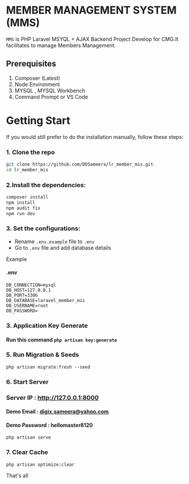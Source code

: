 # MEMBER MANAGEMENT SYSTEM (MMS)

`MMS` is PHP Laravel MSYQL + AJAX Backend Project Develop for CMG.It facilitates to manage Members Management.

## Prerequisites 
1. Composer (Latest)
2. Node Environment 
3. MYSQL , MYSQL Workbench
4. Command Prompt or VS Code


# Getting Start

If you would still prefer to do the installation manually, follow these steps:

### 1. Clone the repo

```bash
git clone https://github.com/DDSameera/lr_member_mis.git
cd lr_member_mis
```

### 2.Install the dependencies:

```bash
composer install
npm install
npm audit fix
npm run dev
```

### 3. Set the configurations:

- Rename `.env.example` file to `.env`
- Go to `.env` file and add database details

Example

#### .env
```
DB_CONNECTION=mysql
DB_HOST=127.0.0.1
DB_PORT=3306
DB_DATABASE=laravel_member_mis
DB_USERNAME=root
DB_PASSWORD=
```


###  3. Application Key Generate
#### Run this command ```php artisan key:generate```

### 5. Run Migration & Seeds
```
php artisan migrate:fresh --seed
```
### 6. Start Server
### Server IP :  http://127.0.0.1:8000
#### Demo Email : digix.sameera@yahoo.com
#### Demo Password : hellomaster8120
```
php artisan serve
```
### 7. Clear Cache
```
php artisan optimize:clear
```

That's all
